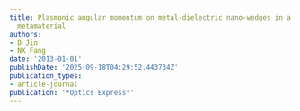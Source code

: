 ```yaml
---
title: Plasmonic angular momentum on metal-dielectric nano-wedges in a sectorial indefinite
  metamaterial
authors:
- D Jin
- NX Fang
date: '2013-01-01'
publishDate: '2025-09-18T04:29:52.443734Z'
publication_types:
- article-journal
publication: '*Optics Express*'
---
```

